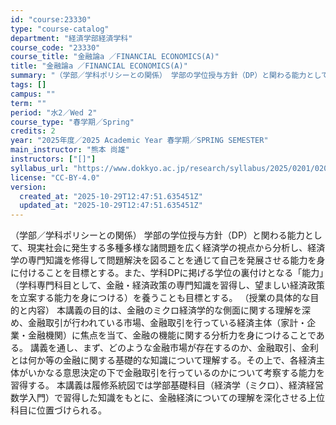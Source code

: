 ```yaml
---
id: "course:23330"
type: "course-catalog"
department: "経済学部経済学科"
course_code: "23330"
course_title: "金融論a ／FINANCIAL ECONOMICS(A)"
title: "金融論a ／FINANCIAL ECONOMICS(A)"
summary: "（学部／学科ポリシーとの関係） 学部の学位授与方針（DP）と関わる能力として、現実社会に発生する多種多様な諸問題を広く経済学の視点から分析し、経済学の専門知識を修得して問題解決を図ることを通じて自己を発展させる能力を身に付けることを目標とす…"
tags: []
campus: ""
term: ""
period: "水2／Wed 2"
course_type: "春学期／Spring"
credits: 2
year: "2025年度／2025 Academic Year 春学期／SPRING SEMESTER"
main_instructor: "熊本 尚雄"
instructors: ["[]"]
syllabus_url: "https://www.dokkyo.ac.jp/research/syllabus/2025/0201/0201_23330_ja_JP.html"
license: "CC-BY-4.0"
version:
  created_at: "2025-10-29T12:47:51.635451Z"
  updated_at: "2025-10-29T12:47:51.635451Z"
---
```

（学部／学科ポリシーとの関係） 学部の学位授与方針（DP）と関わる能力として、現実社会に発生する多種多様な諸問題を広く経済学の視点から分析し、経済学の専門知識を修得して問題解決を図ることを通じて自己を発展させる能力を身に付けることを目標とする。また、学科DPに掲げる学位の裏付けとなる「能力」（学科専門科目として、金融・経済政策の専門知識を習得し、望ましい経済政策を立案する能力を身につける）を養うことも目標とする。 （授業の具体的な目的と内容） 本講義の目的は、金融のミクロ経済学的な側面に関する理解を深め、金融取引が行われている市場、金融取引を行っている経済主体（家計・企業・金融機関）に焦点を当て、金融の機能に関する分析力を身につけることである。 講義を通し、まず、どのような金融市場が存在するのか、金融取引、金利とは何か等の金融に関する基礎的な知識について理解する。その上で、各経済主体がいかなる意思決定の下で金融取引を行っているのかについて考察する能力を習得する。 本講義は履修系統図では学部基礎科目（経済学（ミクロ）、経済経営数学入門）で習得した知識をもとに、金融経済についての理解を深化させる上位科目に位置づけられる。
